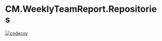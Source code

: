 # CM.WeeklyTeamReport.Repositories

[![codecov](https://codecov.io/gh/Badger42S/CM.WeeklyTeamReport.Repositories/branch/master/graph/badge.svg?token=S4USTFZLOQ)](https://codecov.io/gh/Badger42S/CM.WeeklyTeamReport.Repositories)
